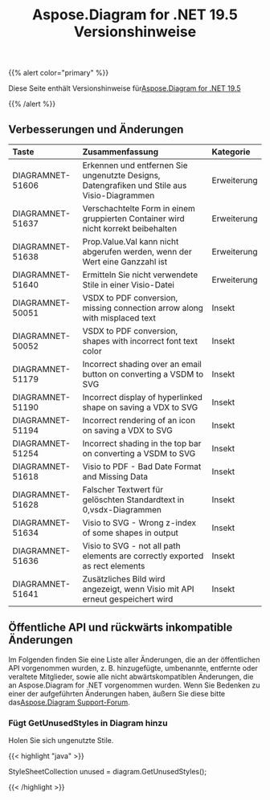 ﻿---
title: Aspose.Diagram for .NET 19.5 Versionshinweise
type: docs
weight: 80
url: /de/net/aspose-diagram-for-net-19-5-release-notes/
---
{{% alert color="primary" %}} 

Diese Seite enthält Versionshinweise für[Aspose.Diagram for .NET 19.5](https://www.nuget.org/packages/Aspose.Diagram/19.5.0)

{{% /alert %}} 
## **Verbesserungen und Änderungen**

|**Taste**|**Zusammenfassung**|**Kategorie**|
|:- |:- |:- |
|DIAGRAMNET-51606|Erkennen und entfernen Sie ungenutzte Designs, Datengrafiken und Stile aus Visio-Diagrammen|Erweiterung|
|DIAGRAMNET-51637|Verschachtelte Form in einem gruppierten Container wird nicht korrekt beibehalten|Erweiterung|
|DIAGRAMNET-51638|Prop.Value.Val kann nicht abgerufen werden, wenn der Wert eine Ganzzahl ist|Erweiterung|
|DIAGRAMNET-51640|Ermitteln Sie nicht verwendete Stile in einer Visio-Datei|Erweiterung|
|DIAGRAMNET-50051|VSDX to PDF conversion, missing connection arrow along with misplaced text|Insekt|
|DIAGRAMNET-50052|VSDX to PDF conversion, shapes with incorrect font text color|Insekt|
|DIAGRAMNET-51179|Incorrect shading over an email button on converting a VSDM to SVG|Insekt|
|DIAGRAMNET-51190|Incorrect display of hyperlinked shape on saving a VDX to SVG|Insekt|
|DIAGRAMNET-51194|Incorrect rendering of an icon on saving a VDX to SVG|Insekt|
|DIAGRAMNET-51254|Incorrect shading in the top bar on converting a VSDM to SVG|Insekt|
|DIAGRAMNET-51618|Visio to PDF - Bad Date Format and Missing Data|Insekt|
|DIAGRAMNET-51628|Falscher Textwert für gelöschten Standardtext in 0,vsdx-Diagrammen|Insekt|
|DIAGRAMNET-51634|Visio to SVG - Wrong z-index of some shapes in output|Insekt|
|DIAGRAMNET-51636|Visio to SVG - not all path elements are correctly exported as rect elements|Insekt|
|DIAGRAMNET-51641|Zusätzliches Bild wird angezeigt, wenn Visio mit API erneut gespeichert wird|Insekt|
## **Öffentliche API und rückwärts inkompatible Änderungen**
Im Folgenden finden Sie eine Liste aller Änderungen, die an der öffentlichen API vorgenommen wurden, z. B. hinzugefügte, umbenannte, entfernte oder veraltete Mitglieder, sowie alle nicht abwärtskompatiblen Änderungen, die an Aspose.Diagram for .NET vorgenommen wurden. Wenn Sie Bedenken zu einer der aufgeführten Änderungen haben, äußern Sie diese bitte das[Aspose.Diagram Support-Forum](https://forum.aspose.com/c/diagram/17).
### **Fügt GetUnusedStyles in Diagram hinzu**
Holen Sie sich ungenutzte Stile.

{{< highlight "java" >}}

  StyleSheetCollection unused = diagram.GetUnusedStyles();

{{< /highlight >}}
